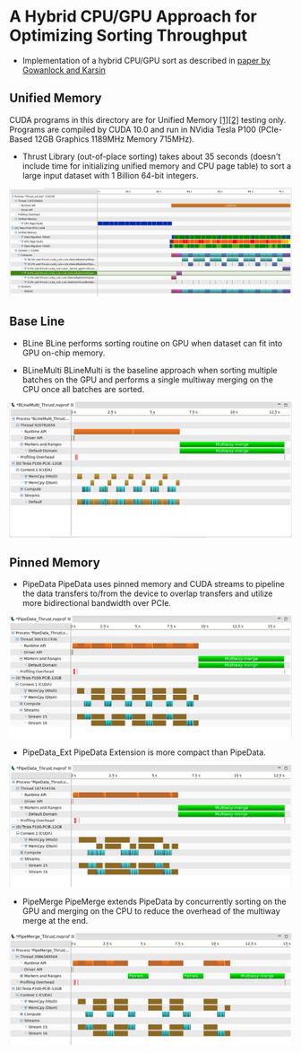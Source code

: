# A Hybrid CPU/GPU Approach for Optimizing Sorting Throughput

- Implementation of a hybrid CPU/GPU sort as described in [paper by Gowanlock and Karsin](http://jan.ucc.nau.edu/mg2745/publications/Gowanlock_DaMoN2019.pdf)

## Unified Memory
CUDA programs in this directory are for Unified Memory [[1]](https://devblogs.nvidia.com/unified-memory-cuda-beginners/)[[2]](https://devblogs.nvidia.com/beyond-gpu-memory-limits-unified-memory-pascal/) testing only. Programs are compiled by CUDA 10.0 and run in NVidia Tesla P100 (PCIe-Based 12GB Graphics 1189MHz Memory 715MHz).

- Thrust Library (out-of-place sorting) takes about 35 seconds (doesn't include time for initializing unified memory and CPU page table) to sort a large input dataset with 1 Billion 64-bit integers.

![Alt text](image/Thrust_UM_1G.png?raw=true "Image 1")

## Base Line
- BLine 
BLine performs sorting routine on GPU when dataset can fit into GPU on-chip memory.

- BLineMulti 
BLineMulti is the baseline approach when sorting multiple batches on the GPU and performs a single multiway merging on the CPU once all batches are sorted.

![Alt text](image/BLineMulti.png?raw=true "Image 2")

## Pinned Memory
- PipeData 
PipeData uses pinned memory and CUDA streams to pipeline the data transfers to/from the device to overlap transfers and utilize more bidirectional bandwidth over PCIe.

![Alt text](image/PipeData.png?raw=true "Image 3")

- PipeData_Ext
PipeData Extension is more compact than PipeData. 

![Alt text](image/PipeData_Ext.png?raw=true "Image 4")

- PipeMerge
PipeMerge extends PipeData by concurrently sorting on the GPU and merging on the CPU to reduce the overhead of the multiway merge at the end.

![Alt text](image/PipeMerge.png?raw=true "Image 5")
